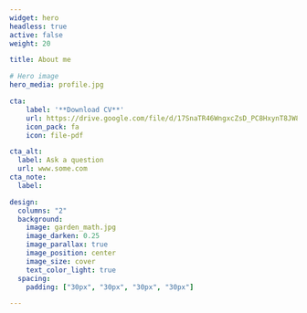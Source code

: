 ```yaml
---
widget: hero
headless: true
active: false
weight: 20

title: About me

# Hero image 
hero_media: profile.jpg

cta:
    label: '**Download CV**'
    url: https://drive.google.com/file/d/17SnaTR46WngxcZsD_PC8HxynT8JW8uQJ/view?usp=sharing
    icon_pack: fa
    icon: file-pdf

cta_alt:
  label: Ask a question
  url: www.some.com
cta_note:
  label: 

design:
  columns: "2"  
  background:
    image: garden_math.jpg
    image_darken: 0.25
    image_parallax: true
    image_position: center
    image_size: cover
    text_color_light: true
  spacing:
    padding: ["30px", "30px", "30px", "30px"]

---
```


